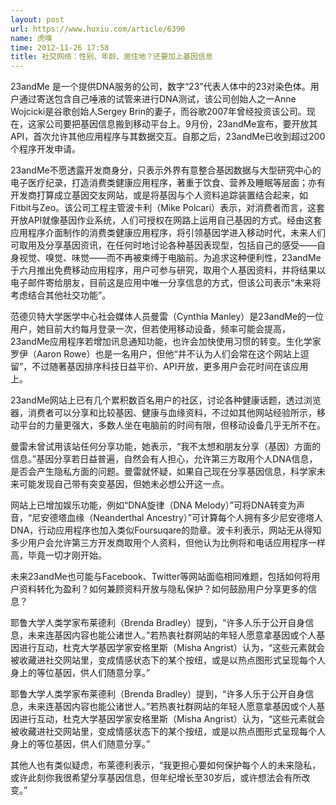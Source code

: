 ```yaml
---
layout: post
url: https://www.huxiu.com/article/6390
name: 虎嗅
time: 2012-11-26 17:58
title: 社交网络：性别、年龄、居住地？还要加上基因信息
---
```

23andMe 是一个提供DNA服务的公司，数字“23”代表人体中的23对染色体。用户通过寄送包含自己唾液的试管来进行DNA测试，该公司创始人之一Anne Wojcicki是谷歌创始人Sergey Brin的妻子，而谷歌2007年曾经投资该公司。现在，这家公司要把基因信息搬到移动平台上。9月份，23andMe宣布，要开放其API，首次允许其他应用程序与其数据交互。自那之后，23andMe已收到超过200个程序开发申请。

23andMe不愿透露开发商身分，只表示外界有意整合基因数据与大型研究中心的电子医疗纪录，打造消费类健康应用程序，著重于饮食、营养及睡眠等层面；亦有开发商打算成立基因交友网站，或是将基因与个人资料追踪装置结合起来，如Fitbit与Zeo。该公司工程主管波卡利（Mike Polcari）表示，对消费者而言，这套开放API就像基因作业系统，人们可授权在网路上运用自己基因的方式。经由这套应用程序介面制作的消费类健康应用程序，将引领基因学进入移动时代，未来人们可取用及分享基因资讯，在任何时地讨论各种基因表现型，包括自己的感受——自身视觉、嗅觉、味觉——而不再被束缚于电脑前。为追求这种便利性，23andMe于六月推出免费移动应用程序，用户可参与研究，取用个人基因资料，并将结果以电子邮件寄给朋友，目前这是应用中唯一分享信息的方式，但该公司表示“未来将考虑结合其他社交功能”。

范德贝特大学医学中心社会媒体人员曼雷（Cynthia Manley）是23andMe的一位用户，她目前大约每月登录一次，但若使用移动设备，频率可能会提高，23andMe应用程序若增加讯息通知功能，也许会加快使用习惯的转变。生化学家罗伊（Aaron Rowe）也是一名用户，但他“并不认为人们会常在这个网站上逗留”，不过随著基因排序科技日益平价、API开放，更多用户会花时间在该应用上。

23andMe网站上已有几个累积数百名用户的社区，讨论各种健康话题，透过浏览器，消费者可以分享和比较基因、健康与血缘资料，不过如其他网站经验所示，移动平台的力量更强大，多数人坐在电脑前的时间有限，但移动设备几乎无所不在。

曼雷未曾试用该站任何分享功能，她表示，“我不太想和朋友分享（基因）方面的信息。”基因分享若日益普遍，自然会有人担心，允许第三方取用个人DNA信息，是否会产生隐私方面的问题。曼雷就怀疑，如果自己现在分享基因信息，科学家未来可能发现自己带有突变基因，但她未必想公开这一点。

网站上已增加娱乐功能，例如“DNA旋律（DNA Melody）”可将DNA转变为声音，“尼安德塔血缘（Neanderthal Ancestry）”可计算每个人拥有多少尼安德塔人DNA，行动应用程序也加入类似Foursuqare的勋章。波卡利表示，网站无从得知多少用户会允许第三方开发商取用个人资料，但他认为比例将和电话应用程序一样高，毕竟一切才刚开始。

未来23andMe也可能与Facebook、Twitter等网站面临相同难题，包括如何将用户资料转化为盈利？如何兼顾资料开放与隐私保护？如何鼓励用户分享更多的信息？

耶鲁大学人类学家布莱德利（Brenda Bradley）提到，“许多人乐于公开自身信息，未来连基因内容也能公诸世人。”若热衷社群网站的年轻人愿意拿基因或个人基因进行互动，杜克大学基因学家安格里斯（Misha Angrist）认为，“这些元素就会被收藏进社交网站里，变成情感状态下的某个按纽，或是以热点图形式呈现每个人身上的等位基因，供人们随意分享。”

耶鲁大学人类学家布莱德利（Brenda Bradley）提到，“许多人乐于公开自身信息，未来连基因内容也能公诸世人。”若热衷社群网站的年轻人愿意拿基因或个人基因进行互动，杜克大学基因学家安格里斯（Misha Angrist）认为，“这些元素就会被收藏进社交网站里，变成情感状态下的某个按纽，或是以热点图形式呈现每个人身上的等位基因，供人们随意分享。”

其他人也有类似疑虑，布莱德利表示，“我更担心要如何保护每个人的未来隐私，或许此刻你我很希望分享基因信息，但年纪增长至30岁后，或许想法会有所改变。”

